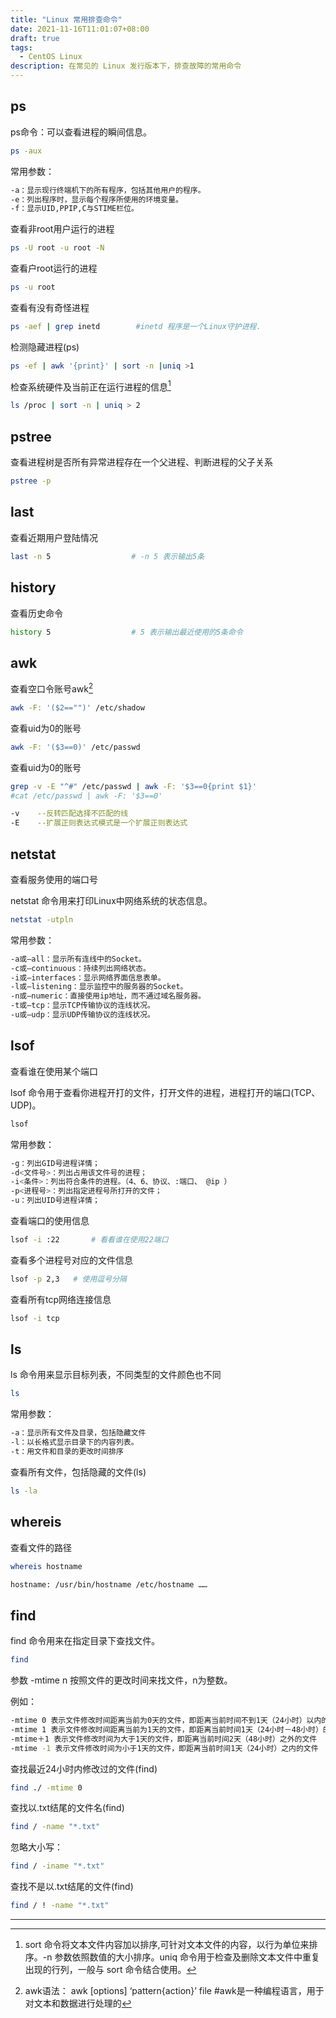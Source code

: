 ```yaml
---
title: "Linux 常用排查命令"
date: 2021-11-16T11:01:07+08:00
draft: true
tags:
  - CentOS Linux
description: 在常见的 Linux 发行版本下，排查故障的常用命令
---
```




## ps

ps命令：可以查看进程的瞬间信息。

```bash
ps -aux
```

常用参数：

```bash
-a：显示现行终端机下的所有程序，包括其他用户的程序。
-e：列出程序时，显示每个程序所使用的环境变量。
-f：显示UID,PPIP,C与STIME栏位。
```



查看非root用户运行的进程

```bash
ps -U root -u root -N
```

查看户root运行的进程

```bash
ps -u root
```

查看有没有奇怪进程

```bash
ps -aef | grep inetd        #inetd 程序是一个Linux守护进程.
```

检测隐藏进程(ps)

```bash
ps -ef | awk '{print}' | sort -n |uniq >1
```

检查系统硬件及当前正在运行进程的信息[^1]

```bash
ls /proc | sort -n | uniq > 2
```





## pstree

查看进程树是否所有异常进程存在一个父进程、判断进程的父子关系

```bash
pstree -p
```



## last

查看近期用户登陆情况

```bash
last -n 5                  # -n 5 表示输出5条
```

## history

查看历史命令

```bash
history 5                  # 5 表示输出最近使用的5条命令
```



## awk

查看空口令账号awk[^2]

```bash
awk -F: '($2=="")' /etc/shadow
```



查看uid为0的账号

```bash
awk -F: '($3==0)' /etc/passwd
```



查看uid为0的账号

```bash
grep -v -E "^#" /etc/passwd | awk -F: '$3==0{print $1}'
#cat /etc/passwd | awk -F: '$3==0'
```

```bash
-v    --反转匹配选择不匹配的线
-E    --扩展正则表达式模式是一个扩展正则表达式
```

## netstat

查看服务使用的端口号

netstat 命令用来打印Linux中网络系统的状态信息。

```bash
netstat -utpln
```

常用参数：

```bash
-a或–all：显示所有连线中的Socket。
-c或–continuous：持续列出网络状态。
-i或–interfaces：显示网络界面信息表单。
-l或–listening：显示监控中的服务器的Socket。
-n或–numeric：直接使用ip地址，而不通过域名服务器。
-t或–tcp：显示TCP传输协议的连线状况。
-u或–udp：显示UDP传输协议的连线状况。
```



## lsof

查看谁在使用某个端口

lsof 命令用于查看你进程开打的文件，打开文件的进程，进程打开的端口(TCP、UDP)。

```bash
lsof
```

常用参数：

```bash
-g：列出GID号进程详情；
-d<文件号>：列出占用该文件号的进程；
-i<条件>：列出符合条件的进程。（4、6、协议、:端口、 @ip ）
-p<进程号>：列出指定进程号所打开的文件；
-u：列出UID号进程详情；
```



查看端口的使用信息

```bash
lsof -i :22       # 看看谁在使用22端口
```

查看多个进程号对应的文件信息

```bash
lsof -p 2,3   # 使用逗号分隔 
```

查看所有tcp网络连接信息

```bash
lsof -i tcp
```



## ls

ls 命令用来显示目标列表，不同类型的文件颜色也不同

```bash
ls
```

常用参数：

```bash
-a：显示所有文件及目录，包括隐藏文件
-l：以长格式显示目录下的内容列表。
-t：用文件和目录的更改时间排序
```

查看所有文件，包括隐藏的文件(ls)

```bash
ls -la
```



## whereis

查看文件的路径

```bash
whereis hostname

hostname: /usr/bin/hostname /etc/hostname ……
```



## find

find 命令用来在指定目录下查找文件。

```bash
find
```

参数 -mtime n 按照文件的更改时间来找文件，n为整数。

例如：

```bash
-mtime 0 表示文件修改时间距离当前为0天的文件，即距离当前时间不到1天（24小时）以内的文件。
-mtime 1 表示文件修改时间距离当前为1天的文件，即距离当前时间1天（24小时－48小时）的文件。
-mtime＋1 表示文件修改时间为大于1天的文件，即距离当前时间2天（48小时）之外的文件
-mtime -1 表示文件修改时间为小于1天的文件，即距离当前时间1天（24小时）之内的文件
```

 

查找最近24小时内修改过的文件(find)

```bash
find ./ -mtime 0
```

查找以.txt结尾的文件名(find)

```bash
find / -name "*.txt"
```

忽略大小写：

```bash
find / -iname "*.txt"
```

查找不是以.txt结尾的文件(find)

```bash
find / ! -name "*.txt"
```



---



[^1]:sort 命令将文本文件内容加以排序,可针对文本文件的内容，以行为单位来排序。-n 参数依照数值的大小排序。uniq 命令用于检查及删除文本文件中重复出现的行列，一般与 sort 命令结合使用。
[^2]: awk语法： awk [options] ‘pattern{action}’ file    #awk是一种编程语言，用于对文本和数据进行处理的

 

 
